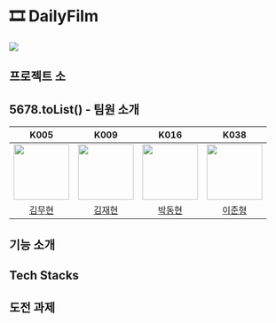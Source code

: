 # 🎞️ DailyFilm
<img src="https://user-images.githubusercontent.com/39405316/205528146-3e9ebaa3-519f-4c46-bd9f-4f821130a1f8.png">

## 프로젝트 소

## 5678.toList() - 팀원 소개
|K005|K009|K016|K038|
|:---:|:---:|:---:|:---:|
|<img src="" width=100>|<img src="" width=100>|<img src="" width=100>|<img src="" width=100>|
|[김무현](https://github.com/KimMooHyeon)|[김재현](https://github.com/eoeo0326)|[박동현](https://github.com/TTC1018)|[이준형](https://github.com/junhyeongleeee)|

## 기능 소개

## Tech Stacks

## 도전 과제
